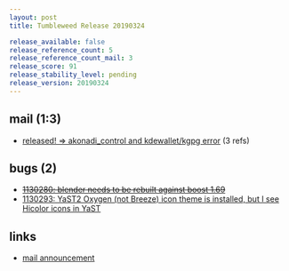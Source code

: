 ```yaml
---
layout: post
title: Tumbleweed Release 20190324

release_available: false
release_reference_count: 5
release_reference_count_mail: 3
release_score: 91
release_stability_level: pending
release_version: 20190324
---
```


## mail (1:3)

- [released! => akonadi_control and kdewallet/kgpg error](https://lists.opensuse.org/opensuse-factory/2019-03/msg00367.html) (3 refs)

## bugs (2)

<!--more-->

- ~~[1130280: blender needs to be rebuilt against boost 1.69](https://bugzilla.opensuse.org/show_bug.cgi?id=1130280)~~
- [1130293: YaST2 Oxygen (not Breeze) icon theme is installed, but I see Hicolor icons in YaST](https://bugzilla.opensuse.org/show_bug.cgi?id=1130293)



## links

- [mail announcement](https://lists.opensuse.org/opensuse-factory/2019-03/msg00363.html)
